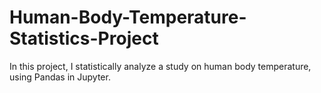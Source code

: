 # Human-Body-Temperature-Statistics-Project
In this project, I statistically analyze a study on human body temperature, using Pandas in Jupyter.
